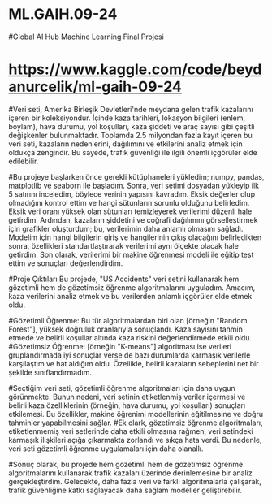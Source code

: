 # ML.GAIH.09-24
#Global AI Hub Machine Learning Final Projesi

#	https://www.kaggle.com/code/beydanurcelik/ml-gaih-09-24

#Veri seti, Amerika Birleşik Devletleri'nde meydana gelen trafik kazalarını içeren bir koleksiyondur. İçinde kaza tarihleri, lokasyon bilgileri (enlem, boylam), hava durumu, yol koşulları, kaza şiddeti ve araç sayısı gibi çeşitli değişkenler bulunmaktadır. Toplamda 2.5 milyondan fazla kayıt içeren bu veri seti, kazaların nedenlerini, dağılımını ve etkilerini analiz etmek için oldukça zengindir. Bu sayede, trafik güvenliği ile ilgili önemli içgörüler elde edilebilir.

#Bu projeye başlarken önce gerekli kütüphaneleri yükledim; numpy, pandas, matplotlib ve seaborn ile başladım. Sonra, veri setimi dosyadan yükleyip ilk 5 satırını inceledim, böylece verinin yapısını kavradım. Eksik değerler olup olmadığını kontrol ettim ve hangi sütunların sorunlu olduğunu belirledim. Eksik veri oranı yüksek olan sütunları temizleyerek verilerimi düzenli hale getirdim. Ardından, kazaların şiddetini ve coğrafi dağılımını görselleştirmek için grafikler oluşturdum; bu, verilerimin daha anlamlı olmasını sağladı. Modelim için hangi bilgilerin giriş ve hangilerinin çıkış olacağını belirledikten sonra, özellikleri standartlaştırarak verilerimi aynı ölçekte olacak hale getirdim. Son olarak, verilerimi bir makine öğrenmesi modeli ile eğitip test ettim ve sonuçları değerlendirdim.

#Proje Çıktıları
Bu projede, "US Accidents" veri setini kullanarak hem gözetimli hem de gözetimsiz öğrenme algoritmalarını uyguladım. Amacım, kaza verilerini analiz etmek ve bu verilerden anlamlı içgörüler elde etmek oldu.

#Gözetimli Öğrenme: Bu tür algoritmalardan biri olan [örneğin "Random Forest"], yüksek doğruluk oranlarıyla sonuçlandı. Kaza sayısını tahmin etmede ve belirli koşullar altında kaza riskini değerlendirmede etkili oldu.
#Gözetimsiz Öğrenme: [örneğin "K-means"] algoritması ise verileri gruplandırmada iyi sonuçlar verse de bazı durumlarda karmaşık verilerle karşılaştım ve hat aldığım oldu. Özellikle, belirli kazaların sebeplerini net bir şekilde sınıflandırmadım.

#Seçtiğim veri seti, gözetimli öğrenme algoritmaları için daha uygun görünmekte. Bunun nedeni, veri setinin etiketlenmiş veriler içermesi ve belirli kaza özelliklerinin (örneğin, hava durumu, yol koşulları) sonuçları etkilemesi. Bu özellikler, makine öğrenimi modellerinin eğitilmesine ve doğru tahminler yapabilmesini sağlar.
#Ek olark, gözetimsiz öğrenme algoritmaları, etiketlenmemiş veri setlerinde daha etkili olmasına rağmen, veri setindeki karmaşık ilişkileri açığa çıkarmakta zorlandı ve sıkça hata verdi. Bu nedenle, veri seti gözetimli öğrenme uygulamaları için daha olanallı.

#Sonuç olarak, bu projede hem gözetimli hem de gözetimsiz öğrenme algoritmalarını kullanarak trafik kazaları üzerinde derinlemesine bir analiz gerçekleştirdim. Gelecekte, daha fazla veri ve farklı algoritmalarla çalışarak, trafik güvenliğine katkı sağlayacak daha sağlam modeller geliştirebilir.
